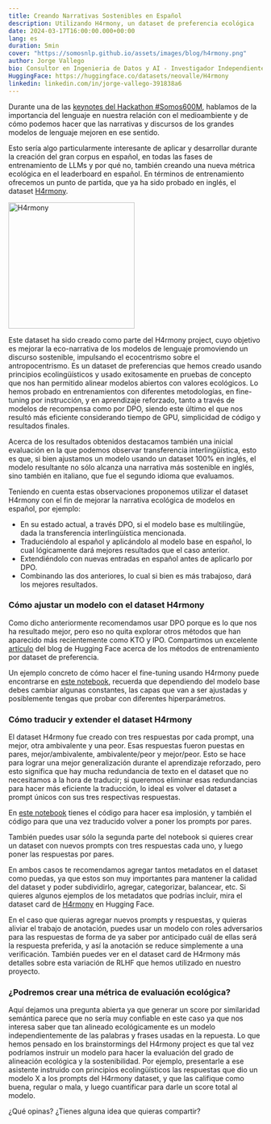 ```yaml
---
title: Creando Narrativas Sostenibles en Español
description: Utilizando H4rmony, un dataset de preferencia ecológica 
date: 2024-03-17T16:00:00.000+00:00
lang: es
duration: 5min
cover: "https://somosnlp.github.io/assets/images/blog/h4rmony.png"
author: Jorge Vallego
bio: Consultor en Ingenieria de Datos y AI - Investigador Independiente
HuggingFace: https://huggingface.co/datasets/neovalle/H4rmony
linkedin: linkedin.com/in/jorge-vallego-391838a6
---
```


Durante una de las [keynotes del Hackathon #Somos600M](https://www.youtube.com/watch?v=MJLdrXz6bSE&list=PLTA-KAy8nxaASMwEUWkkTfMaDxWBxn-8J), hablamos de la importancia del lenguaje en nuestra relación con el medioambiente y de cómo podemos hacer que las narrativas y discursos de los grandes modelos de lenguaje mejoren en ese sentido.

Esto sería algo particularmente interesante de aplicar y desarrollar durante la creación del gran corpus en español, en todas las fases de entrenamiento de LLMs y por qué no, también creando una nueva métrica ecológica en el leaderboard en español. En términos de entrenamiento ofrecemos un punto de partida, que ya ha sido probado en inglés, el dataset [H4rmony](https://huggingface.co/datasets/neovalle/H4rmony).

<div class="flex justify-center">
    <img src="https://somosnlp.github.io/assets/images/blog/h4rmony.png" alt="H4rmony" width="250"/>
</div>

Este dataset ha sido creado como parte del H4rmony project, cuyo objetivo es mejorar la eco-narrativa de los modelos de lenguaje promoviendo un discurso sostenible, impulsando el ecocentrismo sobre el antropocentrismo. Es un dataset de preferencias que hemos creado usando principios ecolingüísticos y usado exitosamente en pruebas de concepto que nos han permitido alinear modelos abiertos con valores ecológicos. Lo hemos probado en entrenamientos con diferentes metodologías, en fine-tuning por instrucción, y en aprendizaje reforzado, tanto a través de modelos de recompensa como por DPO, siendo este último el que nos resultó más eficiente considerando tiempo de GPU, simplicidad de código y resultados finales.

Acerca de los resultados obtenidos destacamos también una inicial evaluación en la que podemos observar transferencia interlingüística, esto es que, si bien ajustamos un modelo usando un dataset 100% en inglés, el modelo resultante no sólo alcanza una narrativa más sostenible en inglés, sino también en italiano, que fue el segundo idioma que evaluamos.

Teniendo en cuenta estas observaciones proponemos utilizar el dataset H4rmony con el fin de mejorar la narrativa ecológica de modelos en español, por ejemplo:

- En su estado actual, a través DPO, si el modelo base es multilingüe, dada la transferencia interlingüística mencionada.
- Traduciéndolo al español y aplicándolo al modelo base en español, lo cual lógicamente dará mejores resultados que el caso anterior.
- Extendiéndolo con nuevas entradas en español antes de aplicarlo por DPO.
- Combinando las dos anteriores, lo cual si bien es más trabajoso, dará los mejores resultados.
 
### Cómo ajustar un modelo con el dataset H4rmony

Como dicho anteriormente recomendamos usar DPO porque es lo que nos ha resultado mejor, pero eso no quita explorar otros métodos que han aparecido más recientemente como KTO y IPO. Compartimos un excelente [artículo](https://huggingface.co/blog/pref-tuning) del blog de Hugging Face acerca de los métodos de entrenamiento por dataset de preferencia.

Un ejemplo concreto de cómo hacer el fine-tuning usando H4rmony puede encontrarse en [este notebook](https://github.com/Neovalle/H4rmony/blob/main/Fine_tune_with_H4rmony_and_DPO.ipynb), recuerda que dependiendo del modelo base debes cambiar algunas constantes, las capas que van a ser ajustadas y posiblemente tengas que probar con diferentes hiperparámetros.

### Cómo traducir y extender el dataset H4rmony

El dataset H4rmony fue creado con tres respuestas por cada prompt, una mejor, otra ambivalente y una peor. Esas respuestas fueron puestas en pares, mejor/ambivalente, ambivalente/peor y mejor/peor. Esto se hace para lograr una mejor generalización durante el aprendizaje reforzado, pero esto significa que hay mucha redundancia de texto en el dataset que no necesitamos a la hora de traducir; si queremos eliminar esas redundancias para hacer más eficiente la traducción, lo ideal es volver el dataset a prompt únicos con sus tres respectivas respuestas.

En [este notebook](https://github.com/Neovalle/H4rmony/blob/main/Imploding_and_Exploding_H4rmony_dataset.ipynb) tienes el código para hacer esa implosión, y también el código para que una vez traducido volver a poner los prompts por pares.

También puedes usar sólo la segunda parte del notebook si quieres crear un dataset con nuevos prompts con tres respuestas cada uno, y luego poner las respuestas por pares.

En ambos casos te recomendamos agregar tantos metadatos en el dataset como puedas, ya que estos son muy importantes para mantener la calidad del dataset y poder subdividirlo, agregar, categorizar, balancear, etc. Si quieres algunos ejemplos de los metadatos que podrías incluir, mira el dataset card de [H4rmony](https://huggingface.co/datasets/neovalle/H4rmony) en Hugging Face.

En el caso que quieras agregar nuevos prompts y respuestas, y quieras aliviar el trabajo de anotación, puedes usar un modelo con roles adversarios para las respuestas de forma de ya saber por anticipado cuál de ellas será la respuesta preferida, y así la anotación se reduce simplemente a una verificación. También puedes ver en el dataset card de H4rmony más detalles sobre esta variación de RLHF que hemos utilizado en nuestro proyecto.

### ¿Podremos crear una métrica de evaluación ecológica?

Aquí dejamos una pregunta abierta ya que generar un score por similaridad semántica parece que no sería muy confiable en este caso ya que nos interesa saber que tan alineado ecológicamente es un modelo independientemente de las palabras y frases usadas en la repuesta. Lo que hemos pensado en los brainstormings del H4rmony project es que tal vez podríamos instruir un modelo para hacer la evaluación del grado de alineación ecológica y la sostenibilidad. Por ejemplo, presentarle a ese asistente instruido con principios ecolingüísticos las respuestas que dio un modelo X a los prompts del H4rmony dataset, y que las califique como buena, regular o mala, y luego cuantificar para darle un score total al modelo. 

¿Qué opinas? ¿Tienes alguna idea que quieras compartir? 
